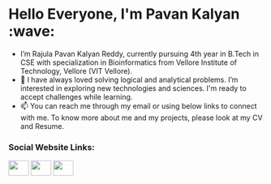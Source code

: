 <h1>Hello Everyone, I'm Pavan Kalyan :wave: </h1>

- I’m Rajula Pavan Kalyan Reddy, currently pursuing 4th year in B.Tech in CSE with specialization in Bioinformatics from Vellore Institute of Technology, Vellore (VIT Vellore).
- 👀 I have always loved solving logical and analytical problems. I’m interested in exploring new technologies and sciences. I'm ready to accept challenges while learning.
- 📫 You can reach me through my email or using below links to connect with me. To know more about me and my projects, please look at my CV and Resume.



<h3 align="left">Social Website Links:</h3>
<p align="left">
<a href="https://www.linkedin.com/in/pavan-kalyan-reddy-rajula-3a5536191/" target="blank"><img align="center" src="https://cdn.jsdelivr.net/npm/simple-icons@3.0.1/icons/linkedin.svg" height="30" width="40" /></a>
<a href="https://github.com/rajulapavankalyan" target="blank"><img align="center" src="https://cdn.jsdelivr.net/npm/simple-icons@3.0.1/icons/github.svg" height="30" width="40" /></a>
<a href="https://www.instagram.com/pavankalyan.king/" target="blank"><img align="center" src="https://cdn.jsdelivr.net/npm/simple-icons@3.0.1/icons/instagram.svg" height="30" width="40" /></a>



<!---
rajulapavankalyan/rajulapavankalyan is a ✨ special ✨ repository because its `README.md` (this file) appears on your GitHub profile.
You can click the Preview link to take a look at your changes.
--->

